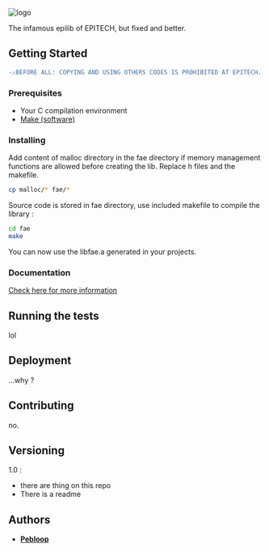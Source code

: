 ![logo](https://github.com/TempoDev/libfae/blob/master/doc/logo.png)

The infamous epilib of EPITECH, but fixed and better.

## Getting Started

```diff
-⚠️BEFORE ALL: COPYING AND USING OTHERS CODES IS PROHIBITED AT EPITECH. I AM NOT RESPONSIBLE FOR YOU USING MY WORK. THANK YOU.⚠️-
```

### Prerequisites

* Your C compilation environment
* [Make (software)](https://en.wikipedia.org/wiki/Make_(software))

### Installing

Add content of malloc directory in the fae directory if memory management functions are allowed before creating the lib.
Replace h files and the makefile.
```sh
cp malloc/* fae/*
```

Source code is stored in fae directory, use included makefile to compile the library :
```sh
cd fae
make
```

You can now use the libfae.a generated in your projects.

### Documentation

[Check here for more information](https://github.com/TempoDev/libfae/blob/master/doc/doc.md)

## Running the tests

lol

## Deployment

...why ?

## Contributing

no.

## Versioning

1.0 :
  * there are thing on this repo
  * There is a readme
  
## Authors

* [**Pebloop**](https://github.com/TempoDev)
